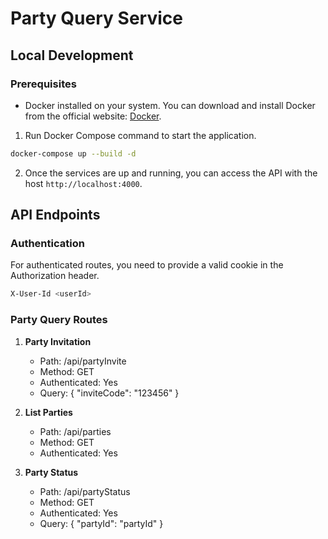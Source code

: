 # Party Query Service

## Local Development

### Prerequisites

- Docker installed on your system. You can download and install Docker from the official website: [Docker](https://www.docker.com/get-started).

1. Run Docker Compose command to start the application.

```bash
docker-compose up --build -d
```

2. Once the services are up and running, you can access the API with the host `http://localhost:4000`.

## API Endpoints

### Authentication

For authenticated routes, you need to provide a valid cookie in the Authorization header.

```bash
X-User-Id <userId>
```

### Party Query Routes

1. **Party Invitation**

   - Path: /api/partyInvite
   - Method: GET
   - Authenticated: Yes
   - Query: { "inviteCode": "123456" }

2. **List Parties**

   - Path: /api/parties
   - Method: GET
   - Authenticated: Yes

3. **Party Status**
   - Path: /api/partyStatus
   - Method: GET
   - Authenticated: Yes
   - Query: { "partyId": "partyId" }
